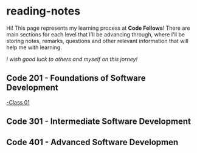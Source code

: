 # reading-notes
Hi! This page represents my learning process at **Code Fellows**! There are main sections for each level that I'll be advancing through, where I'll be storing notes, remarks, questions and other relevant information that will help me with learning.

*I wish good luck to others and myself on this jorney!*

## Code 201 - Foundations of Software Development
[-Class 01](main/Code201/class-01.md)


## Code 301 - Intermediate Software Development
## Code 401 - Advanced Software Developmen
